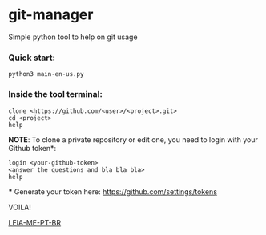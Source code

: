 # git-manager
Simple python tool to help on git usage

### Quick start:
```
python3 main-en-us.py
```

### Inside the tool terminal:
```
clone <https://github.com/<user>/<project>.git>
cd <project>
help
```

**NOTE**: To clone a private repository or edit one, you need to login with your Github token*:
```
login <your-github-token>
<answer the questions and bla bla bla>
help
```

**\*** Generate your token here: https://github.com/settings/tokens

VOILA!

[LEIA-ME-PT-BR](README-PT-BR.md)
